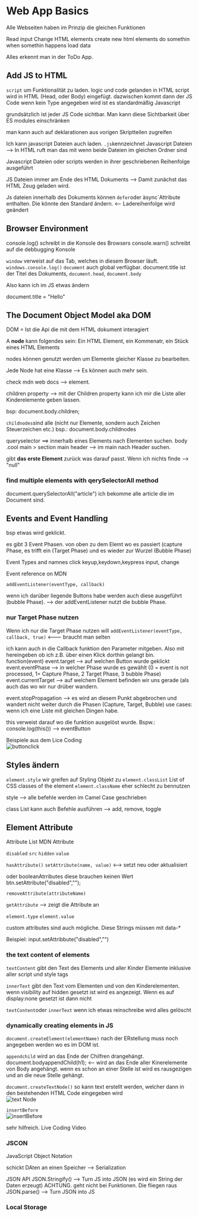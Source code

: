 # Web App Basics

Alle Webseiten haben im Prinzip die gleichen Funktionen

Read input
Change HTML elements
create new html elements
do somethin when somethin happens
load data

Alles erkennt man in der ToDo App.

## Add JS to HTML

`script` um Funktionalität zu laden. logic und code gelanden in HTML
script wird in HTML (Head, oder Body) eingefügt. dazwischen kommt dann der JS Code
wenn kein Type angegeben wird ist es standardmäßig Javascript

grundsätzlich ist jeder JS Code sichtbar. Man kann diese Sichtbarkeit über ES modules einschränken

man kann auch auf deklarationen aus vorigen Skriptteilen zugreifen

Ich kann javascript Dateien auch laden. `.js`kennzeichnet Javascript Dateien --> In HTML ruft man das mit <script src="script.js"></script> wenn beide Dateien im gleichen Ordner sind

Javascript Dateien oder scripts werden in ihrer geschriebenen Reihenfolge ausgeführt

JS Dateien immer am Ende des HTML Dokuments --> Damit zunächst das HTML Zeug geladen wird.

Js dateien innerhalb des Dokuments können `defer`oder àsync`Attribute enthalten. Die könnte den Standard ändern. <-- Ladereihenfolge wird geändert


## Browser Environment

console.log() schreibt in die Konsole des Browsers
console.warn() schreibt auf die debbugging Konsole


`window` verweist auf das Tab, welches in diesem Browser läuft. `windows.console.log()`
`document` auch global verfügbar. document.title ist der Titel des Dokuments, `document.head`, `document.body`

Also kann ich im JS etwas ändern

document.title = "Hello"


## The Document Object Model aka DOM

DOM = Ist die Api die mit dem HTML dokument interagiert

A **node** kann folgendes sein: Ein HTML Element, ein Kommenatr, ein Stück eines HTML Elements

nodes können genutzt werden um Elemente gleicher Klasse zu bearbeiten.

Jede Node hat eine Klasse --> Es können auch mehr sein.

check mdn web docs --> element.


children property --> mit der Children property kann ich mir die Liste aller Kinderelemente geben lassen.

bsp: document.body.children;

`childnodes`sind alle (nicht nur Elemente, sondern auch Zeichen Steuerzeichen etc.)
bsp.: document.body.childnodes


queryselector ==> innerhalb eines Elements nach Elementen suchen.
body
.cool
main > section
main header --> im main nach Header suchen.

gibt **das erste Element** zurück was darauf passt.
Wenn ich nichts finde --> "null"



### find multiple elements with qerySelectorAll method

document.querySelectorAll("article")
ich bekomme alle article die im Document sind.


## Events and Event Handling

bsp etwas wird geklickt.

es gibt 3 Event Phasen. von oben zu dem Elemt wo es passiert (capture Phase, es trifft ein (Target Phase) und es wieder zur Wurzel (Bubble Phase)

Event Types and namnes
click
keyup,keydown,keypress
input, change

Event reference on MDN

`addEventListener(eventType, callback)`

wenn ich darüber liegende Buttons habe werden auch diese ausgeführt (bubble Phase). --> der addEventListener nutzt die bubble Phase.

### nur Target Phase nutzen
Wenn ich nur die Target Phase nutzen will `addEventListener(eventType, callback, true)`  <--- braucht man selten


ich kann auch in die Callback funktion den Parameter mitgeben. Also mit hereingeben ob ich z.B. über einen Klick dorthin gelangt bin.
function(event)
event.target --> auf welchen Button wurde geklickt
event.eventPhase --> in welcher Phase wurde es gewählt (0 = event is not processed, 1= Capture Phase, 2 Target Phase, 3 bubble Phase)
event.currentTarget --> auf welchem Element befinden wir uns gerade (als auch das wo wir nur drüber wandern.

event.stopPropagation --> es wird an diesem Punkt abgebrochen und wandert nicht weiter durch die Phasen (Capture, Target, Bubble)
use cases: wenn ich eine Liste mit gleichen Dingen habe. 



this verweist darauf wo die funktion ausgelöst wurde. Bspw.: console.log(this()) --> eventButton

Beispiele aus dem Lice Coding
<br>
![buttonclick](https://user-images.githubusercontent.com/104325830/171432101-9ea76daf-e20b-4510-985b-fbb32b9072bb.JPG)
<br>


## Styles ändern

`element.style` wir greifen auf Styling Objekt zu
`element.classList`  List of CSS classes of the element
`element.className` eher schlecht zu bennutzen


style --> alle befehle werden im Camel Case geschrieben

class List kann auch Befehle ausführen --> add, remove, toggle



## Element Attribute
Attribute List MDN Attribute

`disabled`
`src`
`hidden`
`value`


`hasAttribute()`
`setAttribute(name, value)` <--> setzt neu oder aktualisiert

oder
booleanAtrributes
diese brauchen keinen Wert btn.setAttribute("disabled","");

`removeAttribute(attributeName)`

`getAttribute` --> zeigt die Attribute an


`element.type`
`element.value`


custom attributes sind auch mögliche. Diese Strings müssen mit data-*

Beispiel:
input.setAttribbute("disabled","")




### the text content of elements

`textContent` gibt den Text des Elements und aller Kinder Elemente inklusive aller script und style tags

`innerText` gibt den Text vom Elementen und von den Kinderelementen. wenn visibility auf hidden gesetzt ist wird es angezeigt. Wenn es auf display:none gesetzt ist dann nicht


`textContent`oder `innerText` wenn ich etwas reinschreibe wird alles gelöscht


### dynamically creating elements in JS

`document.createElement(elementName)` nach der ERstellung muss noch angegeben werden wo es im DOM ist.

`appendchild` wird an das Ende der Chilfren drangehängt. document.bodyappendChild(h1); <-- wird an das Ende aller Kinerelemente von Body angehängt. wenn es schon an einer Stelle ist wird es rausgezigen und an die neue Stelle gehängt.


`document.createTextNode()` so kann text erstellt werden, welcher dann in den bestehenden HTML Code eingegeben wird
<br>![text Node](https://user-images.githubusercontent.com/104325830/172793594-31b20430-4560-4a1f-834e-a3b863ba2d4e.JPG)<br>


`insertBefore` 
<br>
![insertBefore](https://user-images.githubusercontent.com/104325830/172808859-3f5bfe75-5f38-440b-9814-7e17658012cb.JPG)
<br>

sehr hilfreich. Live Coding Video

### JSCON
JavaScript Object Notation

schickt DAten an einen Speicher --> Serialization

JSON API
JSON.Stringify() --> Turn JS into JSON (es wird ein String der Daten erzeugt) ACHTUNG. geht nicht bei Funktionen. Die fliegen raus
JSON.parse() --> Turn JSON into JS

### Local Storage








